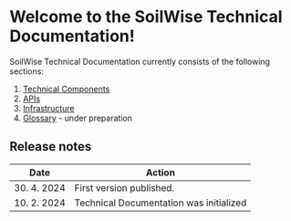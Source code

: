 # Welcome to the SoilWise Technical Documentation!

SoilWise Technical Documentation currently consists of the following sections:

1. [Technical Components](/technical_components/technical_components.md)
2. [APIs](apis/apis-intro.md)
3. [Infrastructure](infrastructure/infrastructure-intro.md)
4. [Glossary](glossary/glossary-intro.md) - under preparation


## Release notes

|Date|Action|
|----|-----------|
|30. 4. 2024|First version published.|
|10. 2. 2024|Technical Documentation was initialized|
